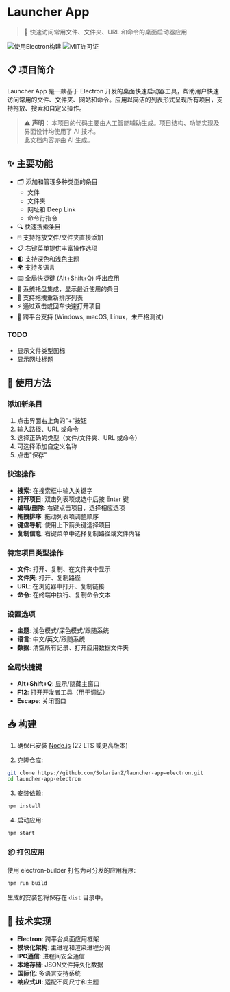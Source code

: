 # Launcher App

> 🚀 快速访问常用文件、文件夹、URL 和命令的桌面启动器应用

![使用Electron构建](https://img.shields.io/badge/Built%20with-Electron-47848F)
![MIT许可证](https://img.shields.io/badge/License-MIT-green)

## 📋 项目简介

Launcher App 是一款基于 Electron 开发的桌面快速启动器工具，帮助用户快速访问常用的文件、文件夹、网站和命令。应用以简洁的列表形式呈现所有项目，支持拖放、搜索和自定义操作。

> ⚠️ **声明：** 本项目的代码主要由人工智能辅助生成。项目结构、功能实现及界面设计均使用了 AI 技术。<br/>
> 此文档内容亦由 AI 生成。

## ✨ 主要功能

- 🗂️ 添加和管理多种类型的条目
  - 文件
  - 文件夹
  - 网址和 Deep Link
  - 命令行指令
- 🔍 快速搜索条目
- 🖱️ 支持拖放文件/文件夹直接添加
- 📋 右键菜单提供丰富操作选项
- 🌓 支持深色和浅色主题
- 🌍 支持多语言
- ⌨️ 全局快捷键 (Alt+Shift+Q) 呼出应用
- 🧩 系统托盘集成，显示最近使用的条目
- 🔄 支持拖拽重新排序列表
- ⚡ 通过双击或回车快速打开项目
- 💬 跨平台支持 (Windows, macOS, Linux，未严格测试)

### TODO

- 显示文件类型图标
- 显示网址标题

## 🚀 使用方法

### 添加新条目

1. 点击界面右上角的"+"按钮
2. 输入路径、URL 或命令
3. 选择正确的类型（文件/文件夹、URL 或命令）
4. 可选择添加自定义名称
5. 点击"保存"

### 快速操作

- **搜索**: 在搜索框中输入关键字
- **打开项目**: 双击列表项或选中后按 Enter 键
- **编辑/删除**: 右键点击项目，选择相应选项
- **拖拽排序**: 拖动列表项调整顺序
- **键盘导航**: 使用上下箭头键选择项目
- **复制信息**: 右键菜单中选择复制路径或文件内容

### 特定项目类型操作

- **文件**: 打开、复制、在文件夹中显示
- **文件夹**: 打开、复制路径
- **URL**: 在浏览器中打开、复制链接
- **命令**: 在终端中执行、复制命令文本

### 设置选项

- **主题**: 浅色模式/深色模式/跟随系统
- **语言**: 中文/英文/跟随系统
- **数据**: 清空所有记录、打开应用数据文件夹

### 全局快捷键

- **Alt+Shift+Q**: 显示/隐藏主窗口
- **F12**: 打开开发者工具（用于调试）
- **Escape**: 关闭窗口

## 📥 构建

1. 确保已安装 [Node.js](https://nodejs.org/) (22 LTS 或更高版本)

2. 克隆仓库:

```bash
git clone https://github.com/SolarianZ/launcher-app-electron.git
cd launcher-app-electron
```

3. 安装依赖:

```bash
npm install
```

4. 启动应用:

```bash
npm start
```

### 📦 打包应用

使用 electron-builder 打包为可分发的应用程序:

```bash
npm run build
```

生成的安装包将保存在 `dist` 目录中。

## 🧩 技术实现

- **Electron**: 跨平台桌面应用框架
- **模块化架构**: 主进程和渲染进程分离
- **IPC通信**: 进程间安全通信
- **本地存储**: JSON文件持久化数据
- **国际化**: 多语言支持系统
- **响应式UI**: 适配不同尺寸和主题
